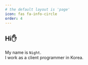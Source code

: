 ```yaml
---
# the default layout is 'page'
icon: fas fa-info-circle
order: 4
---
```

  
## Hi✋  
My name is `Night`.  
I work as a client programmer in Korea.  
